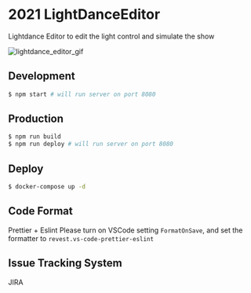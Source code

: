 # 2021 LightDanceEditor

Lightdance Editor to edit the light control and simulate the show

![lightdance_editor_gif](https://user-images.githubusercontent.com/17617373/126040650-b25e5a8f-5b40-4636-93b9-4a79e690e816.gif)

## Development

```bash
$ npm start # will run server on port 8080
```

## Production

```bash
$ npm run build
$ npm run deploy # will run server on port 8080
```

## Deploy

```bash
$ docker-compose up -d
```

## Code Format

Prettier + Eslint
Please turn on VSCode setting `FormatOnSave`, and set the formatter to `revest.vs-code-prettier-eslint`

## Issue Tracking System

JIRA

